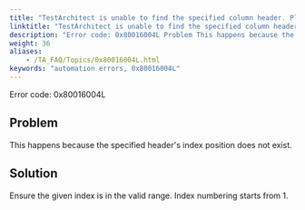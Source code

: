 ```yaml
--- 
title: "TestArchitect is unable to find the specified column header. Please check the that column header at position *<headerPosition\\>* in the *<controlName\\>* control, which resides in the *<windowName\\>* window, exists."
linktitle: "TestArchitect is unable to find the specified column header. Please check the that column header at position *<headerPosition\\>* in the *<controlName\\>* control, which resides in the *<windowName\\>* window, exists."
description: "Error code: 0x80016004L Problem This happens because the specified header's index position does not exist. Solution Ensure the given index is in the valid range. Index numbering starts from 1."
weight: 36
aliases: 
    - /TA_FAQ/Topics/0x80016004L.html
keywords: "automation errors, 0x80016004L"
---
```


Error code: 0x80016004L

## Problem

This happens because the specified header's index position does not exist.

## Solution

Ensure the given index is in the valid range. Index numbering starts from 1.




